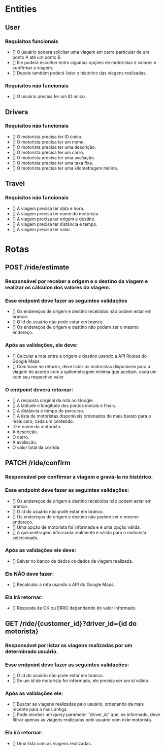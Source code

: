 # Entities

## User
### Requisitos funcionais
- [] O usuário poderá solicitar uma viagem em carro particular de um ponto A até um ponto B.
- [] Ele poderá escolher entre algumas opções de motoristas e valores e confirmar a viagem.
- [] Depois também poderá listar o histórico das viagens realizadas.

### Requisitos não funcionais
- [] O usuário precisa ter um ID único.

## Drivers
### Requisitos não funcionais
- [] O motorista precisa ter ID único.
- [] O motorista precisa ter um nome.
- [] O motorista precisa ter uma descrição.
- [] O motorista precisa ter um carro.
- [] O motorista precisa ter uma avaliação.
- [] O motorista precisa ter uma taxa fixa.
- [] O motorista precisa ter uma kilometragem mínina.

## Travel
### Requisitos não funcionais
- [] A viagem precisa ter data e hora.
- [] A viagem precisa ter nome do motorista.
- [] A viagem precisa ter origem e destino.
- [] A viagem precisa ter distância e tempo.
- [] A viagem precisa ter valor.

# Rotas

## POST /ride/estimate
### Responsável por receber a origem e o destino da viagem e realizar os cálculos dos valores da viagem.

### Esse endpoint deve fazer as seguintes validações
- [] Os endereços de origem e destino recebidos não podem estar em branco.
- [] O id do usuário não pode estar em branco.
- [] Os endereços de origem e destino não podem ser o mesmo endereço.

### Após as validações, ele deve:
- [] Calcular a rota entre a origem e destino usando a API Routes do Google Maps.
- [] Com base no retorno, deve listar os motoristas disponíveis para a viagem de acordo com a quilometragem mínima que aceitam, cada um com seu respectivo valor.

### O endpoint deverá retornar:
- [] A resposta original da rota no Google.
- [] A latitude e longitude dos pontos iniciais e finais.
- [] A distância e tempo do percurso.
- [] A lista de motoristas disponíveis ordenados do mais barato para o mais caro, cada um contendo:
- ID e nome do motorista.
- A descrição.
- O carro.
- A avaliação.
- O valor total da corrida.

## PATCH /ride/confirm

### Responsável por confirmar a viagem e gravá-la no histórico.

### Esse endpoint deve fazer as seguintes validações:
- [] Os endereços de origem e destino recebidos não podem estar em branco.
- [] O id do usuário não pode estar em branco.
- [] Os endereços de origem e destino não podem ser o mesmo endereço.
- [] Uma opção de motorista foi informada e é uma opção válida.
- [] A quilometragem informada realmente é válida para o motorista selecionado.

### Após as validações ele deve:
- [] Salvar no banco de dados os dados da viagem realizada.

### Ele NÃO deve fazer:
- [] Recalcular a rota usando a API do Google Maps.

### Ela irá retornar:
- [] Resposta de OK ou ERRO dependendo do valor informado.

## GET /ride/{customer_id}?driver_id={id do motorista}

### Responsável por listar as viagens realizadas por um determinado usuário.

### Esse endpoint deve fazer as seguintes validações:
- [] O id do usuário não pode estar em branco.
- [] Se um id de motorista for informado, ele precisa ser um id válido.

### Após as validações ele:
- [] Buscar as viagens realizadas pelo usuário, ordenando da mais recente para a mais antiga.
- [] Pode receber um query parameter “driver_id” que, se informado, deve filtrar apenas as viagens realizadas pelo usuário com este motorista.

### Ela irá retornar:
- [] Uma lista com as viagens realizadas.